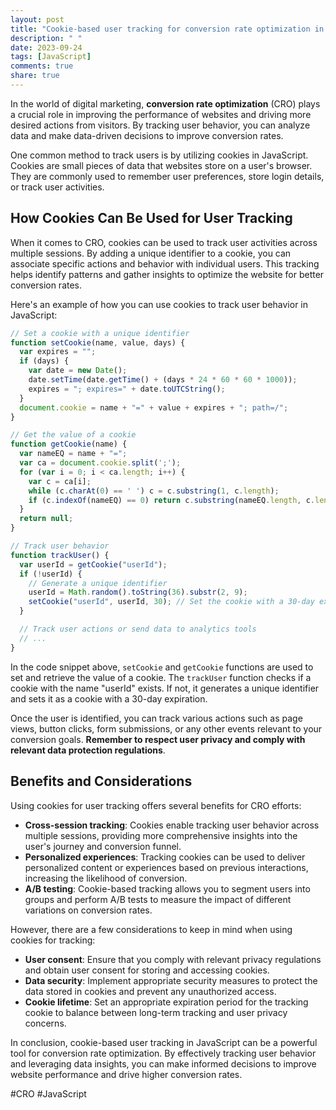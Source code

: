 ```yaml
---
layout: post
title: "Cookie-based user tracking for conversion rate optimization in JavaScript"
description: " "
date: 2023-09-24
tags: [JavaScript]
comments: true
share: true
---
```


In the world of digital marketing, **conversion rate optimization** (CRO) plays a crucial role in improving the performance of websites and driving more desired actions from visitors. By tracking user behavior, you can analyze data and make data-driven decisions to improve conversion rates.

One common method to track users is by utilizing cookies in JavaScript. Cookies are small pieces of data that websites store on a user's browser. They are commonly used to remember user preferences, store login details, or track user activities.

## How Cookies Can Be Used for User Tracking

When it comes to CRO, cookies can be used to track user activities across multiple sessions. By adding a unique identifier to a cookie, you can associate specific actions and behavior with individual users. This tracking helps identify patterns and gather insights to optimize the website for better conversion rates.

Here's an example of how you can use cookies to track user behavior in JavaScript:

```javascript
// Set a cookie with a unique identifier
function setCookie(name, value, days) {
  var expires = "";
  if (days) {
    var date = new Date();
    date.setTime(date.getTime() + (days * 24 * 60 * 60 * 1000));
    expires = "; expires=" + date.toUTCString();
  }
  document.cookie = name + "=" + value + expires + "; path=/";
}

// Get the value of a cookie
function getCookie(name) {
  var nameEQ = name + "=";
  var ca = document.cookie.split(';');
  for (var i = 0; i < ca.length; i++) {
    var c = ca[i];
    while (c.charAt(0) == ' ') c = c.substring(1, c.length);
    if (c.indexOf(nameEQ) == 0) return c.substring(nameEQ.length, c.length);
  }
  return null;
}

// Track user behavior
function trackUser() {
  var userId = getCookie("userId");
  if (!userId) {
    // Generate a unique identifier
    userId = Math.random().toString(36).substr(2, 9);
    setCookie("userId", userId, 30); // Set the cookie with a 30-day expiration
  }

  // Track user actions or send data to analytics tools
  // ...
}
```

In the code snippet above, `setCookie` and `getCookie` functions are used to set and retrieve the value of a cookie. The `trackUser` function checks if a cookie with the name "userId" exists. If not, it generates a unique identifier and sets it as a cookie with a 30-day expiration.

Once the user is identified, you can track various actions such as page views, button clicks, form submissions, or any other events relevant to your conversion goals. **Remember to respect user privacy and comply with relevant data protection regulations**.

## Benefits and Considerations

Using cookies for user tracking offers several benefits for CRO efforts:

- **Cross-session tracking**: Cookies enable tracking user behavior across multiple sessions, providing more comprehensive insights into the user's journey and conversion funnel.
- **Personalized experiences**: Tracking cookies can be used to deliver personalized content or experiences based on previous interactions, increasing the likelihood of conversion.
- **A/B testing**: Cookie-based tracking allows you to segment users into groups and perform A/B tests to measure the impact of different variations on conversion rates.

However, there are a few considerations to keep in mind when using cookies for tracking:

- **User consent**: Ensure that you comply with relevant privacy regulations and obtain user consent for storing and accessing cookies.
- **Data security**: Implement appropriate security measures to protect the data stored in cookies and prevent any unauthorized access.
- **Cookie lifetime**: Set an appropriate expiration period for the tracking cookie to balance between long-term tracking and user privacy concerns.

In conclusion, cookie-based user tracking in JavaScript can be a powerful tool for conversion rate optimization. By effectively tracking user behavior and leveraging data insights, you can make informed decisions to improve website performance and drive higher conversion rates.

#CRO #JavaScript